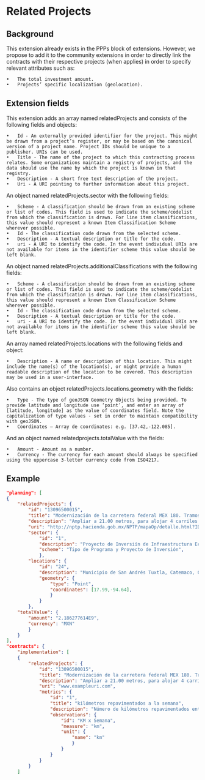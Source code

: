 # Related Projects

## Background

This extension already exists in the PPPs block of extensions. However, we propose to add it to the community extensions in order to directly link the contracts with their respective projects (when applies) in order to specify relevant attributes such as:

	•	The total investment amount.
	•	Projects’ specific localization (geolocation).


## Extension fields

This extension adds an array named relatedProjects and consists of the following fields and objects:

	•	Id - An externally provided identifier for the project. This might be drawn from a project’s register, or may be based on the canonical version of a project name. Project IDs should be unique to a publisher. URIs can be used.
	•	Title - The name of the project to which this contracting process relates. Some organizations maintain a registry of projects, and the data should use the name by which the project is known in that registry.
	•	Description - A short free text description of the project.
	•	Uri - A URI pointing to further information about this project.

An object named relatedProjects.sector with the following fields:

	•	Scheme - A classification should be drawn from an existing scheme or list of codes. This field is used to indicate the scheme/codelist from which the classification is drawn. For line item classifications, this value should represent a known Item Classification Scheme wherever possible.
	•	Id - The classification code drawn from the selected scheme.
	•	Description - A textual description or title for the code.
	•	uri - A URI to identify the code. In the event individual URIs are not available for items in the identifier scheme this value should be left blank.

An object named relatedProjects.additionalClassifications with the following fields:

	•	Scheme - A classification should be drawn from an existing scheme or list of codes. This field is used to indicate the scheme/codelist from which the classification is drawn. For line item classifications, this value should represent a known Item Classification Scheme wherever possible.
	•	Id - The classification code drawn from the selected scheme.
	•	Description - A textual description or title for the code.
	•	uri - A URI to identify the code. In the event individual URIs are not available for items in the identifier scheme this value should be left blank.

An array named relatedProjects.locations with the following fields and object:

	•	Description - A name or description of this location. This might include the name(s) of the location(s), or might provide a human readable description of the location to be covered. This description may be used in a user-interface.

Also contains an object relatedProjects.locations.geometry with the fields:

	•	Type - The type of geoJSON Geometry Objects being provided. To provide latitude and longitude use ‘point’, and enter an array of [latitude, longitude] as the value of coordinates field. Note the capitalization of type values - set in order to maintain compatibility with geoJSON.
	•	Coordinates – Array de coordinates: e.g. [37.42,-122.085].

And an object named relatedprojects.totalValue with the fields:

	•	Amount - Amount as a number.
	•	Currency - The currency for each amount should always be specified using the uppercase 3-letter currency code from ISO4217.

## Example

```json
"planning": [ 
{
	"relatedProjects": {
		"id": "13096500015",
		"title": "Modernización de la carretera federal MEX 180. Tramos San Andrés Tuxtla Catemaco y Cosoleacaque Jáltipan Acayucan. Primera Etapa.",
		"description": "Ampliar a 21.00 metros, para alojar 4 carriles de circulación, 2 para cada sentido, de 3.5 metros cada uno y acotamientos externos de 2.5 metros e internos de 0.5 metros",
		"uri": "http://nptp.hacienda.gob.mx/NPTP/mapaOp/detalle.html?ID_PPI=39005&CVE_PPI=13096500015&RAMO=9&tipo=SEG",
		"sector": {
			"id": "1",
			"description": "Proyecto de Inversiín de Infraestructura Económica",
			"scheme": "Tipo de Programa y Proyecto de Inversión",
			},
		"locations": {
			"id": "24",
			"description": "Municipio de San Andrés Tuxtla, Catemaco, Cosoleacaque, Jáltipan, Texistepec, Oluta y Acayucan el Estado de Veracruz. Ambos en la Mesoregión Sur sureste",
			"geometry": {
				"type": "Point",
				"coordinates": [17.99,-94.64],
				}
			}
		},
	"totalValue": {
		"amount": "2.186277614E9",
		"currency": "MXN"
		}
	}
],
"contracts": {
	"implementation": [
	{
		"relatedProjects": {
			"id": "13096500015",
			"title": "Modernización de la carretera federal MEX 180. Tramos San Andrés Tuxtla Catemaco y Cosoleacaque Jáltipan Acayucan. Primera Etapa.",
			"description": "Ampliar a 21.00 metros, para alojar 4 carriles de circulación, 2 para cada sentido, de 3.5 metros cada uno y acotamientos externos de 2.5 metros e internos de 0.5 metros",
			"uri": "www.exampleuri.com",	
			"metrics": {
				"id": "1",
				"title": "kilómetros repavimentados a la semana",
				"description": "Número de kilómetros repavimentados entre el número de semanas trabajadas",
				"observations": {
					"id": "KM x Semana",
					"measure": "km",
					"unit": {
						"name": "km"
						}
					}
				}
			}
		}
	]
